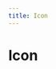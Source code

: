 ```yaml
---
title: Icon
---
```


# Icon

<ClientOnly>
  <icon-demo></icon-demo>
</ClientOnly>

<icon-attributes>
</icon-attributes>
